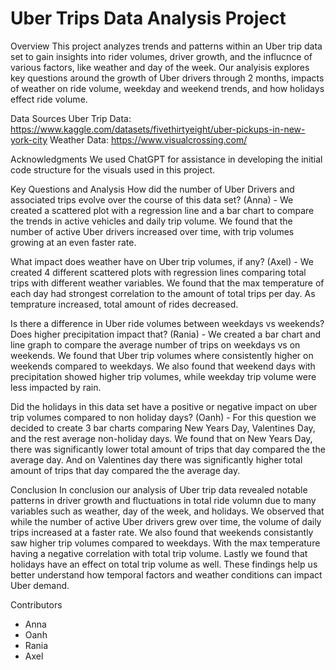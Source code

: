 # Uber Trips Data Analysis Project 

Overview
  This project analyzes trends and patterns within an Uber trip data set to gain insights into rider volumes, driver growth, and the influcnce of various factors, like weather and day of the week. Our analyisis explores key questions around the growth of Uber drivers through 2 months, impacts of weather on ride volume, weekday and weekend trends, and how holidays effect ride volume. 

Data Sources 
  Uber Trip Data: https://www.kaggle.com/datasets/fivethirtyeight/uber-pickups-in-new-york-city
  Weather Data: https://www.visualcrossing.com/

Acknowledgments
  We used ChatGPT for assistance in developing the initial code structure for the visuals used in this project. 
  
Key Questions and Analysis 
  How did the number of Uber Drivers and associated trips evolve over the course of this data set? (Anna)
    - We created a scattered plot with a regression line and a bar chart to compare the trends in active vehicles and daily trip    volume. We found that the number of active Uber drivers increased over time, with trip volumes growing at an even faster rate. 
    
  What impact does weather have on Uber trip volumes, if any? (Axel)
    - We created 4 different scattered plots with regression lines comparing total trips with different weather variables. We found that the max temperature of each day had strongest correlation to the amount of total trips per day. As temprature increased, total amount of rides decreased. 
    
  Is there a difference in Uber ride volumes between weekdays vs weekends? Does higher precipitation impact that? (Rania)
    - We created a bar chart and line graph to compare the average number of trips on weekdays vs on weekends. We found that Uber trip volumes where consistently higher on weekends compared to weekdays. We also found that weekend days with precipitation showed higher trip volumes, while weekday trip volume were less impacted by rain.  
    
  Did the holidays in this data set have a positive or negative impact on uber trip volumes compared to non holiday days? (Oanh)
    - For this question we decided to create 3 bar charts comparing New Years Day, Valentines Day, and the rest average non-holiday days. We found that on New Years Day, there was significantly lower total amount of trips that day compared the the average day. And on Valentines day there was significantly higher total amount of trips that day compared the the average day.

Conclusion 
   In conclusion our analysis of Uber trip data revealed notable patterns in driver growth and fluctuations in total ride volumn due to many variables such as weather, day of the week, and holidays. We observed that while the number of active Uber drivers grew over time, the volume of daily trips increased at a faster rate. We also found that weekends consistantly saw higher trip volumes compared to weekdays. With the max temperature having a negative correlation with total trip volume. Lastly we found that holidays have an effect on total trip volume as well. These findings help us better understand how temporal factors and weather conditions can impact Uber demand.

Contributors 
- Anna
- Oanh
- Rania
- Axel 

